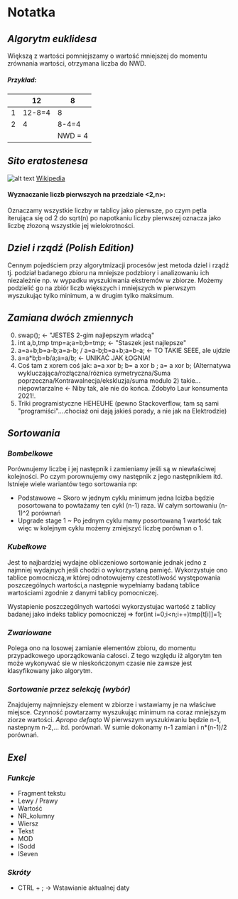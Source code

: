 # Notatka

## *Algorytm euklidesa*

Większą z wartości pomniejszamy o wartość mniejszej do momentu zrównania wartości, otrzymana liczba do NWD.

##### Przykład: 

|   | 12  | 8  |
| ------------ | ------------ | ------------ |
|  1 | 12-8=4  | 8  |
|  2 | 4  | 8-4=4  |
|  |  |NWD = 4|

## *Sito eratostenesa*

![alt text](https://upload.wikimedia.org/wikipedia/commons/b/b9/Sieve_of_Eratosthenes_animation.gif)
[Wikipedia](https://pl.wikipedia.org/wiki/Sito_Eratostenesa)

#### Wyznaczanie liczb pierwszych na przedziale <2,n>:
  
Oznaczamy wszystkie liczby w tablicy jako pierwsze, po czym pętla iterująca się od 2 do sqrt(n) po napotkaniu liczby pierwszej oznacza jako liczbę złozoną wszystkie jej wielokrotności.
## *Dziel i rzqdź (Polish Edition)*

Cennym pojedściem przy algorytmizacji procesów jest metoda dziel i rządź tj. podział badanego zbioru na mniejsze podzbiory i analizowaniu ich niezależnie np. w wypadku wyszukiwania ekstremów w zbiorze. Możemy podzielić go na zbiór liczb większych i mniejszych w pierwszym wyszukując tylko minimum, a w drugim tylko maksimum. 

## *Zamiana dwóch zmiennych*

 0. swap(); <- "JESTES 2-gim najlepszym władcą"
 1. int a,b,tmp tmp=a;a=b;b=tmp; <- "Staszek jest najlepsze"
 2. a=a+b;b=a-b;a=a-b; / a=a-b;b=a+b;a=b-a; <- TO TAKIE SEEE, ale ujdzie
 3. a=a*b;b=b/a;a=a/b; <- UNIKAĆ JAK ŁOGNIA!
 4. Coś tam z xorem coś jak: a=a xor b; b= a xor b ; a= a xor b; (Alternatywa wykluczająca/rozłączna/róznica symetryczna/Suma poprzeczna/Kontrawalnecja/ekskluzja/suma modulo 2) takie... niepowtarzalne <- Niby tak, ale nie do końca. Zdobyło Laur konsumenta 2021!.
 5. Triki programistyczne HEHEUHE (pewno Stackoverflow, tam są sami "programiści"....chociaż oni dają jakieś porady, a nie jak na Elektrodzie)

## *Sortowania*

### *Bombelkowe*

Porównujemy liczbę i jej następnik i zamieniamy jeśli są w niewłaściwej kolejności. Po czym porownujemy owy następnik z jego następnikiem itd. Istnieje wiele wariantów tego sortowania np: 

- Podstawowe ~ Skoro w jednym cyklu minimum jedna lcizba będzie posortowana to powtażamy ten cykl (n-1) raza. W całym sortowaniu (n-1)^2 porównań
- Upgrade stage 1 ~ Po jednym cyklu mamy posortowaną 1 wartość tak więc w kolejnym cyklu możemy zmiejszyć liczbę porównan o 1.

### *Kubełkowe*

Jest to najbardziej wydajne obliczeniowo sortowanie jednak jedno z najmniej wydajnych jeśli chodzi o wykorzystaną pamięć. Wykorzystuje ono tablice pomocniczą,w której odnotowujemy czestotliwość występowania poszczególnych wartości,a następnie wypełniamy badaną tablice wartościami zgodnie z danymi tablicy pomocniczej.

Wystapienie poszczególnych wartości wykorzystujac wartość z tablicy badanej jako indeks tablicy pomocniczej => for(int i=0;i<n;i++)tmp[t[i]]=1;

### *Zwariowane*

Polega ono na losowej zamianie elementów zbioru, do momentu przypadkowego uporządkowania całosci. Z tego względu iż algorytm ten może wykonywać sie w nieskończonym czasie nie zawsze jest klasyfikowany jako algorytm.

### *Sortowanie przez selekcję (wybór)*

Znajdujemy najmniejszy element w zbiorze i wstawiamy je na właściwe miejsce. Czynność powtarzamy wyszukując minimum na coraz mniejszym ziorze wartości.
*Apropo defaqto*
W pierwszym wyszukiwaniu będzie n-1, nastepnym n-2,... itd. porównań.
W sumie dokonamy n-1 zamian i n*(n-1)/2 porównań.


## *Exel*

### *Funkcje*

- Fragment tekstu
- Lewy / Prawy
- Wartość
- NR_kolumny
- Wiersz
- Tekst
- MOD
- ISodd
- ISeven 

### *Skróty*

- CTRL + ; -> Wstawianie aktualnej daty
